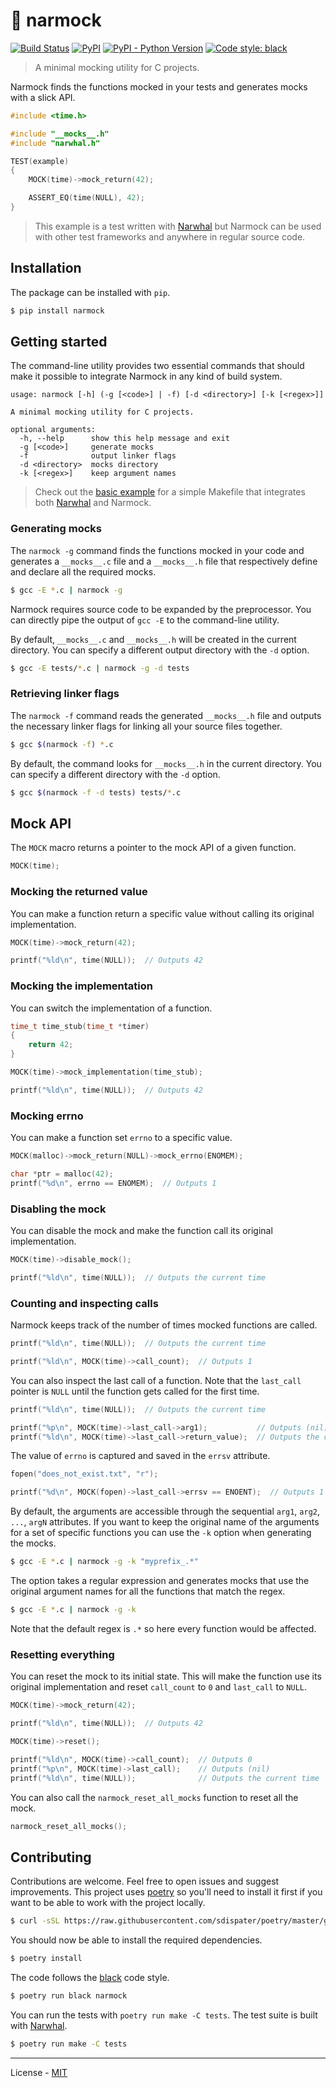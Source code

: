 # 🎣 narmock

[![Build Status](https://travis-ci.com/vberlier/narmock.svg?branch=master)](https://travis-ci.com/vberlier/narmock)
[![PyPI](https://img.shields.io/pypi/v/narmock.svg)](https://pypi.org/project/narmock/)
[![PyPI - Python Version](https://img.shields.io/pypi/pyversions/narmock.svg)](https://pypi.org/project/narmock/)
[![Code style: black](https://img.shields.io/badge/code%20style-black-000000.svg)](https://github.com/ambv/black)

> A minimal mocking utility for C projects.

Narmock finds the functions mocked in your tests and generates mocks with a slick API.

```c
#include <time.h>

#include "__mocks__.h"
#include "narwhal.h"

TEST(example)
{
    MOCK(time)->mock_return(42);

    ASSERT_EQ(time(NULL), 42);
}
```

> This example is a test written with [Narwhal](https://github.com/vberlier/narwhal) but Narmock can be used with other test frameworks and anywhere in regular source code.

## Installation

The package can be installed with `pip`.

```bash
$ pip install narmock
```

## Getting started

The command-line utility provides two essential commands that should make it possible to integrate Narmock in any kind of build system.

```
usage: narmock [-h] (-g [<code>] | -f) [-d <directory>] [-k [<regex>]]

A minimal mocking utility for C projects.

optional arguments:
  -h, --help      show this help message and exit
  -g [<code>]     generate mocks
  -f              output linker flags
  -d <directory>  mocks directory
  -k [<regex>]    keep argument names
```

> Check out the [basic example](https://github.com/vberlier/narmock/tree/master/examples/basic) for a simple Makefile that integrates both [Narwhal](https://github.com/vberlier/narwhal) and Narmock.

### Generating mocks

The `narmock -g` command finds the functions mocked in your code and generates a `__mocks__.c` file and a `__mocks__.h` file that respectively define and declare all the required mocks.

```bash
$ gcc -E *.c | narmock -g
```

Narmock requires source code to be expanded by the preprocessor. You can directly pipe the output of `gcc -E` to the command-line utility.

By default, `__mocks__.c` and `__mocks__.h` will be created in the current directory. You can specify a different output directory with the `-d` option.

```bash
$ gcc -E tests/*.c | narmock -g -d tests
```

### Retrieving linker flags

The `narmock -f` command reads the generated `__mocks__.h` file and outputs the necessary linker flags for linking all your source files together.

```bash
$ gcc $(narmock -f) *.c
```

By default, the command looks for `__mocks__.h` in the current directory. You can specify a different directory with the `-d` option.

```bash
$ gcc $(narmock -f -d tests) tests/*.c
```

## Mock API

The `MOCK` macro returns a pointer to the mock API of a given function.

```c
MOCK(time);
```

### Mocking the returned value

You can make a function return a specific value without calling its original implementation.

```c
MOCK(time)->mock_return(42);

printf("%ld\n", time(NULL));  // Outputs 42
```

### Mocking the implementation

You can switch the implementation of a function.

```c
time_t time_stub(time_t *timer)
{
    return 42;
}

MOCK(time)->mock_implementation(time_stub);

printf("%ld\n", time(NULL));  // Outputs 42
```

### Mocking errno

You can make a function set `errno` to a specific value.

```c
MOCK(malloc)->mock_return(NULL)->mock_errno(ENOMEM);

char *ptr = malloc(42);
printf("%d\n", errno == ENOMEM);  // Outputs 1
```

### Disabling the mock

You can disable the mock and make the function call its original implementation.

```c
MOCK(time)->disable_mock();

printf("%ld\n", time(NULL));  // Outputs the current time
```

### Counting and inspecting calls

Narmock keeps track of the number of times mocked functions are called.

```c
printf("%ld\n", time(NULL));  // Outputs the current time

printf("%ld\n", MOCK(time)->call_count);  // Outputs 1
```

You can also inspect the last call of a function. Note that the `last_call` pointer is `NULL` until the function gets called for the first time.

```c
printf("%ld\n", time(NULL));  // Outputs the current time

printf("%p\n", MOCK(time)->last_call->arg1);           // Outputs (nil)
printf("%ld\n", MOCK(time)->last_call->return_value);  // Outputs the current time
```

The value of `errno` is captured and saved in the `errsv` attribute.

```c
fopen("does_not_exist.txt", "r");

printf("%d\n", MOCK(fopen)->last_call->errsv == ENOENT);  // Outputs 1
```

By default, the arguments are accessible through the sequential `arg1`, `arg2`, `...`, `argN` attributes. If you want to keep the original name of the arguments for a set of specific functions you can use the `-k` option when generating the mocks.

```bash
$ gcc -E *.c | narmock -g -k "myprefix_.*"
```

The option takes a regular expression and generates mocks that use the original argument names for all the functions that match the regex.

```bash
$ gcc -E *.c | narmock -g -k
```

Note that the default regex is `.*` so here every function would be affected.

### Resetting everything

You can reset the mock to its initial state. This will make the function use its original implementation and reset `call_count` to `0` and `last_call` to `NULL`.

```c
MOCK(time)->mock_return(42);

printf("%ld\n", time(NULL));  // Outputs 42

MOCK(time)->reset();

printf("%ld\n", MOCK(time)->call_count);  // Outputs 0
printf("%p\n", MOCK(time)->last_call);    // Outputs (nil)
printf("%ld\n", time(NULL));              // Outputs the current time
```

You can also call the `narmock_reset_all_mocks` function to reset all the mock.

```c
narmock_reset_all_mocks();
```

## Contributing

Contributions are welcome. Feel free to open issues and suggest improvements. This project uses [poetry](https://poetry.eustace.io/) so you'll need to install it first if you want to be able to work with the project locally.

```bash
$ curl -sSL https://raw.githubusercontent.com/sdispater/poetry/master/get-poetry.py | python
```

You should now be able to install the required dependencies.

```bash
$ poetry install
```

The code follows the [black](https://github.com/ambv/black) code style.

```bash
$ poetry run black narmock
```

You can run the tests with `poetry run make -C tests`. The test suite is built with [Narwhal](https://github.com/vberlier/narwhal).

```bash
$ poetry run make -C tests
```

---

License - [MIT](https://github.com/vberlier/narmock/blob/master/LICENSE)
